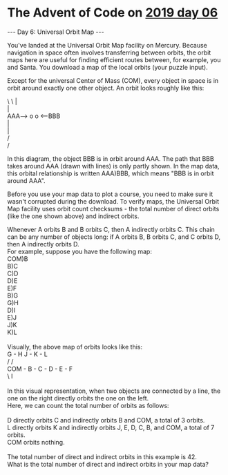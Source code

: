 # The Advent of Code on [2019 day 06](https://adventofcode.com/2019/day/6)

--- Day 6: Universal Orbit Map ---

You've landed at the Universal Orbit Map facility on Mercury.  Because navigation in space often involves transferring between orbits, the orbit maps here are useful for finding efficient routes between, for example, you and Santa. You download a map of the local orbits (your puzzle input).

Except for the universal Center of Mass (COM), every object in space is in orbit around exactly one other object.  An orbit looks roughly like this:

\\
                   \\
                    |\
                    |\
AAA--> o            o <--BBB\
                    |\
                    |\
                   /\
                  /

In this diagram, the object BBB is in orbit around AAA. The path that BBB takes around AAA (drawn with lines) is only partly shown. In the map data, this orbital relationship is written AAA)BBB, which means "BBB is in orbit around AAA".

Before you use your map data to plot a course, you need to make sure it wasn't corrupted during the download.  To verify maps, the Universal Orbit Map facility uses orbit count checksums - the total number of direct orbits (like the one shown above) and indirect orbits.

Whenever A orbits B and B orbits C, then A indirectly orbits C.  This chain can be any number of objects long: if A orbits B, B orbits C, and C orbits D, then A indirectly orbits D.\
For example, suppose you have the following map:\
COM)B\
B)C\
C)D\
D)E\
E)F\
B)G\
G)H\
D)I\
E)J\
J)K\
K)L\
\
Visually, the above map of orbits looks like this:\
        G - H       J - K - L\
       /           /\
COM - B - C - D - E - F\
               \\
                I\
\
In this visual representation, when two objects are connected by a line, the one on the right directly orbits the one on the left.\
Here, we can count the total number of orbits as follows:\
\
D directly orbits C and indirectly orbits B and COM, a total of 3 orbits.\
L directly orbits K and indirectly orbits J, E, D, C, B, and COM, a total of 7 orbits.\
COM orbits nothing.\
\
The total number of direct and indirect orbits in this example is 42.\
What is the total number of direct and indirect orbits in your map data?